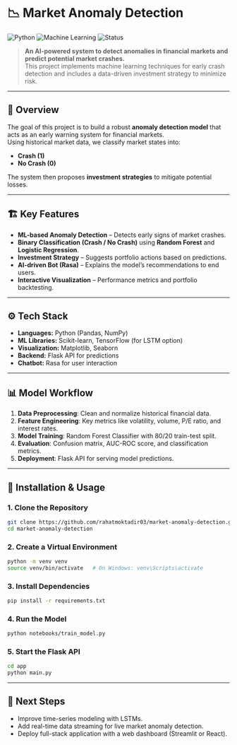# 📉 Market Anomaly Detection

![Python](https://img.shields.io/badge/Python-3.8+-blue.svg)
![Machine Learning](https://img.shields.io/badge/Machine%20Learning-Random%20Forest%20|%20Logistic%20Regression-orange)
![Status](https://img.shields.io/badge/Status-In%20Progress-green)

> **An AI-powered system to detect anomalies in financial markets and predict potential market crashes.**  
> This project implements machine learning techniques for early crash detection and includes a data-driven investment strategy to minimize risk.

---

## 🚀 **Overview**

The goal of this project is to build a robust **anomaly detection model** that acts as an early warning system for financial markets.  
Using historical market data, we classify market states into:
- **Crash (1)**  
- **No Crash (0)**  

The system then proposes **investment strategies** to mitigate potential losses.

---

## 🏗 **Key Features**
- **ML-based Anomaly Detection** – Detects early signs of market crashes.
- **Binary Classification (Crash / No Crash)** using **Random Forest** and **Logistic Regression**.
- **Investment Strategy** – Suggests portfolio actions based on predictions.
- **AI-driven Bot (Rasa)** – Explains the model’s recommendations to end users.
- **Interactive Visualization** – Performance metrics and portfolio backtesting.

---

## ⚙ **Tech Stack**
- **Languages:** Python (Pandas, NumPy)
- **ML Libraries:** Scikit-learn, TensorFlow (for LSTM option)
- **Visualization:** Matplotlib, Seaborn
- **Backend:** Flask API for predictions
- **Chatbot:** Rasa for user interaction

---

## 📊 **Model Workflow**
1. **Data Preprocessing**: Clean and normalize historical financial data.
2. **Feature Engineering**: Key metrics like volatility, volume, P/E ratio, and interest rates.
3. **Model Training**: Random Forest Classifier with 80/20 train-test split.
4. **Evaluation**: Confusion matrix, AUC-ROC score, and classification metrics.
5. **Deployment**: Flask API for serving model predictions.

---

## 📝 **Installation & Usage**

### **1. Clone the Repository**
```bash
git clone https://github.com/rahatmoktadir03/market-anomaly-detection.git
cd market-anomaly-detection
```

### **2. Create a Virtual Environment**
```bash
python -m venv venv
source venv/bin/activate   # On Windows: venv\Scripts\activate
```

### **3. Install Dependencies**
```bash
pip install -r requirements.txt
```

### **4. Run the Model**
```bash
python notebooks/train_model.py
```

### **5. Start the Flask API**
```bash
cd app
python main.py
```

---

## 🎯 **Next Steps**
- Improve time-series modeling with LSTMs.
- Add real-time data streaming for live market anomaly detection.
- Deploy full-stack application with a web dashboard (Streamlit or React).
